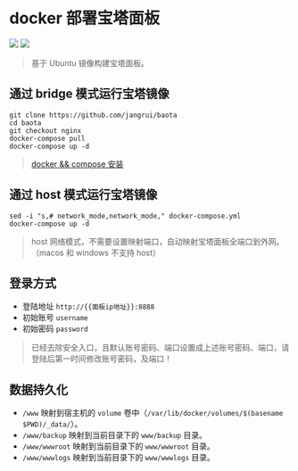 # docker 部署宝塔面板

[![](https://images.microbadger.com/badges/version/jangrui/baota:nginx.svg)](https://microbadger.com/images/jangrui/baota:nginx "jangrui/baota:nginx")
[![](https://images.microbadger.com/badges/image/jangrui/baota:nginx.svg)](https://microbadger.com/images/jangrui/baota:nginx "jangrui/baota:nginx")

>  基于 Ubuntu 镜像构建宝塔面板。

## 通过 bridge 模式运行宝塔镜像

```
git clone https://github.com/jangrui/baota
cd baota
git checkout nginx
docker-compose pull
docker-compose up -d
```

> [docker && compose 安装](https://notes.jangrui.com/#/docker/install?id=docker-%e5%ae%89%e8%a3%85%e5%8f%8a%e5%8a%a0%e9%80%9f)

## 通过 host 模式运行宝塔镜像

```
sed -i "s,# network_mode,network_mode," docker-compose.yml
docker-compose up -d
```

> host 网络模式，不需要设置映射端口，自动映射宝塔面板全端口到外网。（macos 和 windows 不支持 host）

## 登录方式

- 登陆地址 `http://{{面板ip地址}}:8888`
- 初始账号 `username`
- 初始密码 `password`

> 已经去除安全入口，且默认账号密码、端口设置成上述账号密码、端口，请登陆后第一时间修改账号密码，及端口！

## 数据持久化

- `/www` 映射到宿主机的 `volume` 卷中（`/var/lib/docker/volumes/$(basename $PWD)/_data/`）。
- `/www/backup` 映射到当前目录下的 `www/backup` 目录。
- `/www/wwwroot` 映射到当前目录下的 `www/wwwroot` 目录。
- `/www/wwwlogs` 映射到当前目录下的 `www/wwwlogs` 目录。
